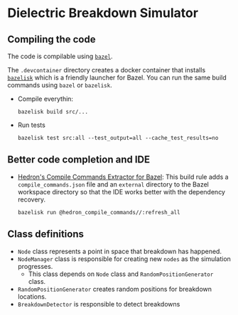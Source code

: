 # Dielectric Breakdown Simulator

## Compiling the code
The code is compilable using [`bazel`](https://bazel.build/).

The `.devcontainer` directory creates a docker container that installs [`bazelisk`](https://github.com/bazelbuild/bazelisk) which is a friendly launcher for Bazel. You can run the same build commands using `bazel` or `bazelisk`.

* Compile everythin:
    ```
    bazelisk build src/...
    ```

* Run tests
    ```
    bazelisk test src:all --test_output=all --cache_test_results=no
    ```

## Better code completion and IDE 
* [Hedron's Compile Commands Extractor for Bazel](https://github.com/hedronvision/bazel-compile-commands-extractor): This build rule adds a `compile_commands.json` file and an `external` directory to the Bazel workspace directory so that the IDE works better with the dependency recovery.
    ```
    bazelisk run @hedron_compile_commands//:refresh_all
    ```

## Class definitions
* `Node` class represents a point in space that breakdown has happened.
* `NodeManager` class is responsible for creating new `nodes` as the simulation progresses.
    * This class depends on `Node` class and `RandomPositionGenerator` class.
* `RandomPositionGenerator` creates random positions for breakdown locations.
* `BreakdownDetector` is responsible to detect breakdowns